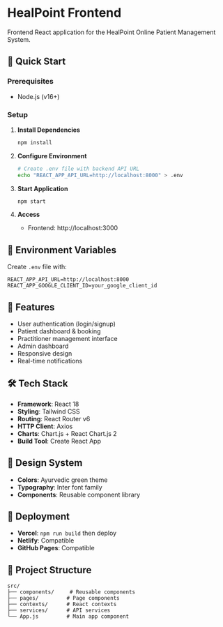 # HealPoint Frontend

Frontend React application for the HealPoint Online Patient Management System.

## 🚀 Quick Start

### Prerequisites
- Node.js (v16+)

### Setup
1. **Install Dependencies**
   ```bash
   npm install
   ```

2. **Configure Environment**
   ```bash
   # Create .env file with backend API URL
   echo "REACT_APP_API_URL=http://localhost:8000" > .env
   ```

3. **Start Application**
   ```bash
   npm start
   ```

4. **Access**
   - Frontend: http://localhost:3000

## 🔧 Environment Variables

Create `.env` file with:
```env
REACT_APP_API_URL=http://localhost:8000
REACT_APP_GOOGLE_CLIENT_ID=your_google_client_id
```

## 📱 Features
- User authentication (login/signup)
- Patient dashboard & booking
- Practitioner management interface
- Admin dashboard
- Responsive design
- Real-time notifications

## 🛠 Tech Stack
- **Framework**: React 18
- **Styling**: Tailwind CSS
- **Routing**: React Router v6
- **HTTP Client**: Axios
- **Charts**: Chart.js + React Chart.js 2
- **Build Tool**: Create React App

## 🎨 Design System
- **Colors**: Ayurvedic green theme
- **Typography**: Inter font family
- **Components**: Reusable component library

## 🚀 Deployment
- **Vercel**: `npm run build` then deploy
- **Netlify**: Compatible
- **GitHub Pages**: Compatible

## 📁 Project Structure
```
src/
├── components/     # Reusable components
├── pages/         # Page components
├── contexts/      # React contexts
├── services/      # API services
└── App.js         # Main app component
```